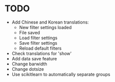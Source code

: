 TODO
====

- Add Chinese and Korean translations:
  - New filter settings loaded
  - File saved
  - Load filter settings
  - Save filter settings
  - Reload default filters
- Check translations for 'show'
- Add data save feature
- Change barwidth
- Change dotsize
- Use scikitlearn to automatically separate groups

